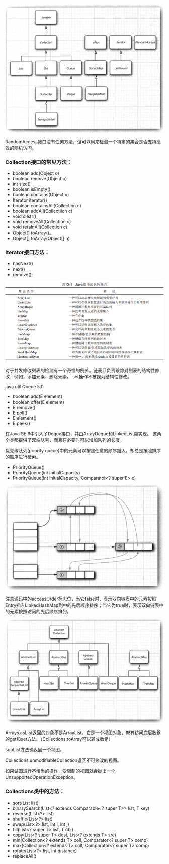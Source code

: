 ![](img/collections.png)

RandomAccess接口没有任何方法，但可以用来检测一个特定的集合是否支持高效的随机访问。

### Collection接口的常见方法：

- boolean add(Object o)
- boolean remove(Object o)
- int size()
- boolean isEmpty()
- boolean contains(Object o)
- Iterator iterator()
- boolean containsAll(Collection c)
- boolean addAll(Collectiion c)
- void clear()
- void removeAll(Collection c)
- void retainAll(Collection c)
- Object[] toArray()。
- Object[] toArray(Object[] a)

### Iterator接口方法：

- hasNext()
- next()
- remove();

![](img/concrete_collections.png)

对于并发修改列表的检测有一个奇怪的例外。链表只负责跟踪对列表的结构性修改，例如，添加元素、删除元素。 set操作不被视为结构性修改。

java.util.Queue<E> 5.0

- boolean add(E element)
- boolean offer(E element)
- E remove()
- E poll()
- E element()
- E peek()


在Java SE 6中引入了Deque接口，并由ArrayDeque和LinkedList类实现。
这两个类都提供了双端队列，而且在必要时可以增加队列的长度。

优先级队列(priority queue)中的元素可以按照任意的顺序插入，却总是按照排序的顺序进行检索。

- PriorityQueue()
- PriorityQueue(int initialCapacity)
- PriorityQueue(int initialCapacity, Comparator<? super E> c)

![](img/linkedhashmap.png)

注意源码中的accessOrder标志位，当它false时，表示双向链表中的元素按照Entry插入LinkedHashMap到中的先后顺序排序；当它为true时，表示双向链表中的元素按照访问的先后顺序排列。

![](img/collection_classes.png)

Arrays.asList返回的对象不是ArrayList。它是一个视图对象，带有访问底层数组的get和set方法。（Collections.toArray可以转成数组）

subList方法也返回一个视图。

Collections.unmodifiableCollection返回不可修改的视图。

如果试图进行不恰当的操作，受限制的视图就会抛出一个UnsupportedOperationException。

### Collections类中的方法：

- sort(List<T> list)
- binarySearch(List<? extends Comparable<? super T>> list, T key)
- reverse(List<?> list)
- shuffle(List<?> list)
- swap(List<?> list, int i, int j)
- fill(List<? super T> list, T obj)
- copy(List<? super T> dest, List<? extends T> src)
- min(Collection<? extends T> coll, Comparator<? super T> comp)
- max(Collection<? extends T> coll, Comparator<? super T> comp)
- rotate(List<?> list, int distance)
- replaceAll()




